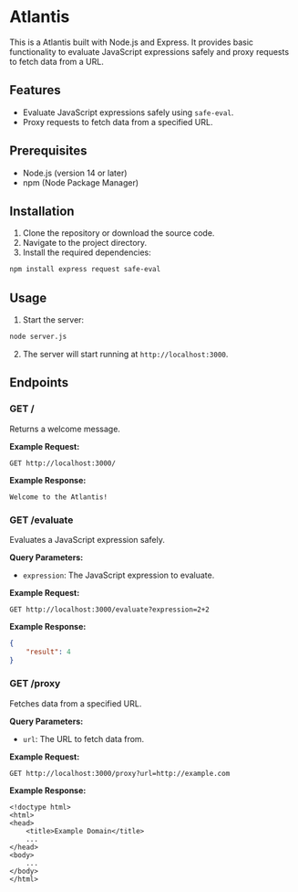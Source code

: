 # Atlantis

This is a Atlantis built with Node.js and Express. It provides basic functionality to evaluate JavaScript expressions safely and proxy requests to fetch data from a URL.

## Features

- Evaluate JavaScript expressions safely using `safe-eval`.
- Proxy requests to fetch data from a specified URL.

## Prerequisites

- Node.js (version 14 or later)
- npm (Node Package Manager)

## Installation

1. Clone the repository or download the source code.
2. Navigate to the project directory.
3. Install the required dependencies:

```bash
npm install express request safe-eval
```

## Usage

1. Start the server:

```bash
node server.js
```

2. The server will start running at `http://localhost:3000`.

## Endpoints

### GET /

Returns a welcome message.

**Example Request:**

```http
GET http://localhost:3000/
```

**Example Response:**

```
Welcome to the Atlantis!
```

### GET /evaluate

Evaluates a JavaScript expression safely.

**Query Parameters:**

- `expression`: The JavaScript expression to evaluate.

**Example Request:**

```http
GET http://localhost:3000/evaluate?expression=2+2
```

**Example Response:**

```json
{
    "result": 4
}
```

### GET /proxy

Fetches data from a specified URL.

**Query Parameters:**

- `url`: The URL to fetch data from.

**Example Request:**

```http
GET http://localhost:3000/proxy?url=http://example.com
```

**Example Response:**

```
<!doctype html>
<html>
<head>
    <title>Example Domain</title>
    ...
</head>
<body>
    ...
</body>
</html>
```

